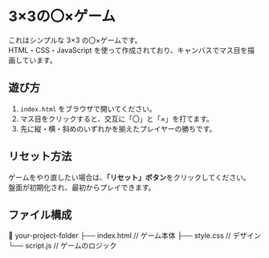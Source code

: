 # 3×3の〇×ゲーム

これはシンプルな 3×3 の〇×ゲームです。  
HTML・CSS・JavaScript を使って作成されており、キャンバスでマス目を描画しています。

## 遊び方

1. `index.html` をブラウザで開いてください。
2. マス目をクリックすると、交互に「〇」と「×」を打てます。
3. 先に縦・横・斜めのいずれかを揃えたプレイヤーの勝ちです。

## リセット方法

ゲームをやり直したい場合は、**「リセット」ボタン**をクリックしてください。  
盤面が初期化され、最初からプレイできます。

## ファイル構成
📁 your-project-folder
├── index.html // ゲーム本体
├── style.css // デザイン
└── script.js // ゲームのロジック
